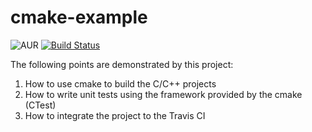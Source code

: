 # cmake-example

![AUR](https://img.shields.io/aur/license/yaourt.svg)
[![Build Status](https://travis-ci.org/MrPoudel/cmake-example.svg?branch=master)](https://travis-ci.org/MrPoudel/cmake-example)
<!--![Discourse topics](https://img.shields.io/discourse/https/meta.discourse.org/topics.svg)-->

The following points are demonstrated by this project:

1. How to use cmake to build the C/C++ projects
2. How to write unit tests using the framework provided by the cmake (CTest)
3. How to integrate the project to the Travis CI 
